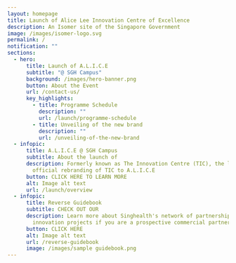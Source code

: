 ```yaml
---
layout: homepage
title: Launch of Alice Lee Innovation Centre of Excellence
description: An Isomer site of the Singapore Government
image: /images/isomer-logo.svg
permalink: /
notification: ""
sections:
  - hero:
      title: Launch of A.L.I.C.E
      subtitle: "@ SGH Campus"
      background: /images/hero-banner.png
      button: About the Event
      url: /contact-us/
      key_highlights:
        - title: Programme Schedule
          description: ""
          url: /launch/programme-schedule
        - title: Unveiling of the new brand
          description: ""
          url: /unveiling-of-the-new-brand
  - infopic:
      title: A.L.I.C.E @ SGH Campus
      subtitle: About the launch of
      description: Formerly known as The Innovation Centre (TIC), the launch marks the
        official rebranding of TIC to A.L.I.C.E
      button: CLICK HERE TO LEARN MORE
      alt: Image alt text
      url: /launch/overview
  - infopic:
      title: Reverse Guidebook
      subtitle: CHECK OUT OUR
      description: Learn more about Singhealth's network of partnerships, clinicians &
        innovation projects if you are a prospective commercial partner!
      button: CLICK HERE
      alt: Image alt text
      url: /reverse-guidebook
      image: /images/sample guidebook.png
---
```

